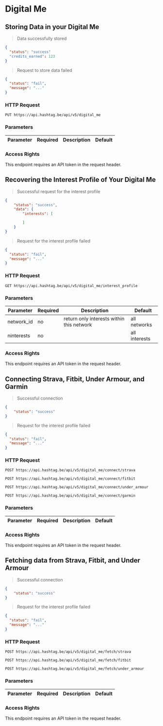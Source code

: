 # Digital Me



## Storing Data in your Digital Me

> Data successfully stored

```json
{
  "status": "success"
  "credits_earned": 123
}
```

> Request to store data failed

```json
{
  "status": "fail",
  "message": "..."
}
```

### HTTP Request

`PUT https://api.hashtag.be/api/v5/digital_me`

### Parameters

Parameter | Required | Description | Default
--------- | -------- | ----------- | -------

### Access Rights

This endpoint requires an API token in the request header.





## Recovering the Interest Profile of Your Digital Me

> Successful request for the interest profile

```json
{
    "status": "success",
    "data": {
        "interests": [

        ]
    }
}
```

> Request for the interest profile failed

```json
{
  "status": "fail",
  "message": "..."
}
```

### HTTP Request

`GET https://api.hashtag.be/api/v5/digital_me/interest_profile`

### Parameters

Parameter | Required | Description | Default
--------- | -------- | ----------- | -------
network_id | no | return only interests within this network | all networks
ninterests | no | | all interests 

### Access Rights

This endpoint requires an API token in the request header.




## Connecting Strava, Fitbit, Under Armour, and Garmin

> Successful connection

```json
{
    "status": "success"
}
```

> Request for the interest profile failed

```json
{
  "status": "fail",
  "message": "..."
}
```

### HTTP Request

`POST https://api.hashtag.be/api/v5/digital_me/connect/strava`

`POST https://api.hashtag.be/api/v5/digital_me/connect/fitbit`

`POST https://api.hashtag.be/api/v5/digital_me/connect/under_armour`

`POST https://api.hashtag.be/api/v5/digital_me/connect/garmin`

### Parameters

Parameter | Required | Description | Default
--------- | -------- | ----------- | -------

### Access Rights

This endpoint requires an API token in the request header.




## Fetching data from Strava, Fitbit, and Under Armour

> Successful connection

```json
{
    "status": "success"
}
```

> Request for the interest profile failed

```json
{
  "status": "fail",
  "message": "..."
}
```

### HTTP Request

`POST https://api.hashtag.be/api/v5/digital_me/fetch/strava`

`POST https://api.hashtag.be/api/v5/digital_me/fetch/fitbit`

`POST https://api.hashtag.be/api/v5/digital_me/fetch/under_armour`

### Parameters

Parameter | Required | Description | Default
--------- | -------- | ----------- | -------

### Access Rights

This endpoint requires an API token in the request header.


